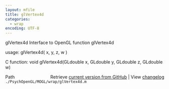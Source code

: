 ```yaml
---
layout: mfile
title: glVertex4d
categories:
  - wrap
encoding: UTF-8
---
```


glVertex4d  Interface to OpenGL function glVertex4d  

usage:  glVertex4d( x, y, z, w )  

C function:  void glVertex4d(GLdouble x, GLdouble y, GLdouble z, GLdouble w)  


<div class="code_header" style="text-align:right;">
  <span style="float:left;">Path&nbsp;&nbsp;</span> <span class="counter">Retrieve <a href=
  "https://raw.github.com/Psychtoolbox-3/Psychtoolbox-3/beta/./PsychOpenGL/MOGL/wrap/glVertex4d.m">current version from GitHub</a> | View <a href=
  "https://github.com/Psychtoolbox-3/Psychtoolbox-3/commits/beta/./PsychOpenGL/MOGL/wrap/glVertex4d.m">changelog</a></span>
</div>
<div class="code">
  <code>./PsychOpenGL/MOGL/wrap/glVertex4d.m</code>
</div>
